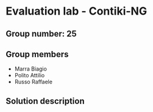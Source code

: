 # Evaluation lab - Contiki-NG

## Group number: 25

## Group members

- Marra Biagio 
- Polito Attilio
- Russo Raffaele

## Solution description

